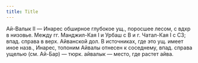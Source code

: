 ```yaml
---
title: Title
---
```


Ай-Валык II — Инарес обширное глубокое ущ., поросшее лесом, с вдхр в низовье.
Между гг. Манджил-Кая I и Урбаш с В и г. Чатал-Кая I с СЗ; впад. справа в верх.
Айванской дол. В источниках, где это ущ. имеет иное назв., Инарес, топоним
Айвалы отнесен к соседнему, впад. справа ущелью (см. Ай-Бар) — тюрк. айвалык —
место, где растет айва.
